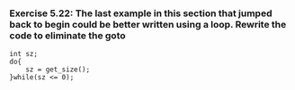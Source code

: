 ###  Exercise 5.22: The last example in this section that jumped back to begin could be better written using a loop. Rewrite the code to eliminate the goto

    int sz;
    do{ 
        sz = get_size();
    }while(sz <= 0);
